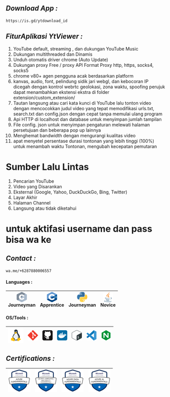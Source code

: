 ## ___Download App :___
```
https://is.gd/ytdownload_id
```
## ___FiturAplikasi YtViewer :___

1. YouTube default, streaming , dan dukungan YouTube Music
2. Dukungan  multithreaded dan Dinamis
3. Unduh otomatis driver chrome (Auto Update)
4. Dukungan proxy Free / proxy API  Format Proxy http, https, socks4, socks5
5. chrome v80+ agen pengguna acak berdasarkan platform
6. kanvas, audio, font, pelindung sidik jari webgl, dan kebocoran IP dicegah dengan kontrol webrtc geolokasi, zona waktu, spoofing perujuk dapat menambahkan ekstensi ekstra di folder extension/custom_extension/
7. Tautan langsung atau cari kata kunci di YouTube lalu tonton video dengan mencocokkan judul video yang tepat
memodifikasi urls.txt, search.txt dan config.json dengan cepat tanpa memulai ulang program
8. Api HTTP di localhost dan database untuk menyimpan jumlah tampilan
9. File config. json untuk menyimpan pengaturan
melewati halaman persetujuan dan beberapa pop up lainnya
10. Menghemat bandwidth dengan mengurangi kualitas video
11. apat menyetel persentase durasi tontonan yang lebih tinggi (100%) untuk menambah waktu Tontonan, mengubah kecepatan pemutaran

# Sumber Lalu Lintas

1. Pencarian YouTube
2. Video yang Disarankan
3. Eksternal (Google, Yahoo, DuckDuckGo, Bing, Twitter)
4. Layar Akhir
5. Halaman Channel
6. Langsung atau tidak diketahui
# untuk aktifasi username dan pass bisa wa ke 
## ___Contact :___
```
wa.me/+6287880006557
```
#### **Languages :**
  | <a href="https://cprogramming.com"><img src="https://github.com/admin-onnoyukihiro/admin-onnoyukihiro/blob/main/assets/c.svg" width=32 height=32 align=center></a><br>Journeyman | <a href="https://cplusplusreference.com"><img src="https://github.com/admin-onnoyukihiro/admin-onnoyukihiro/blob/main/assets/cpp.svg" width=32 height=32 align=center></a><br>Apprentice | <a href="https://python.org"><img src="https://github.com/admin-onnoyukihiro/admin-onnoyukihiro/blob/main/assets/python.svg" width=32 height=32 align=center></a><br>Journeyman | <a href="https://java.com"><img src="https://github.com/admin-onnoyukihiro/admin-onnoyukihiro/blob/main/assets/java.svg" width=32 height=32 align=center></a><br>Novice |
  |:-:|:-:|:-:|:-:|
  
#### **OS/Tools :**
  | <a href="https://linux.org/"><img src="https://github.com/admin-onnoyukihiro/admin-onnoyukihiro/blob/main/assets/linux.svg" width=48 height=48></a> | <a href="https://git-scm.com"><img src="https://github.com/admin-onnoyukihiro/admin-onnoyukihiro/blob/main/assets/git.svg" width=32 height=32></a> | <a href="https://github.com"><img src="https://github.com/admin-onnoyukihiro/admin-onnoyukihiro/blob/main/assets/github.svg" width=32 height=32></a> | <a href="https://docker.com"><img src="https://github.com/admin-onnoyukihiro/admin-onnoyukihiro/blob/main/assets/docker.svg" width=32 height=32></a> | <a href="https://www.gnu.org/software/bash/"><img src="https://github.com/admin-onnoyukihiro/admin-onnoyukihiro/blob/main/assets/bash.svg" width=32 height=32></a> | <a href="https://code.visualstudio.com/"><img src="https://github.com/admin-onnoyukihiro/admin-onnoyukihiro/blob/main/assets/vscode.svg" width=32 height=32></a> | <a href="https://nginx.org/"><img src="https://github.com/admin-onnoyukihiro/admin-onnoyukihiro/blob/main/assets/nginx.svg" width=32 height=32></a> |
  |:-:|:-:|:-:|:-:|:-:|:-:|:-:|
  ## ___Certifications :___
  | <a href="https://www.credly.com/badges/03cd4fc7-9492-4383-ba5b-bdd3c450ba6e/public_url"><img src="https://github.com/admin-onnoyukihiro/admin-onnoyukihiro/raw/main/assets/az900.png" width=70 height=70></a> | <a href="https://www.credly.com/badges/d96aa450-da23-42d3-8554-e78dc52d33f5/public_url"><img src="https://github.com/admin-onnoyukihiro/admin-onnoyukihiro/raw/main/assets/sc900.png" width=70 height=70></a> | <a href="https://www.credly.com/badges/f7505822-bf4c-4e68-9424-b74ebf50b3ec/public_url"><img src="https://github.com/admin-onnoyukihiro/admin-onnoyukihiro/raw/main/assets/dp900.png" width=70 height=70></a> | <a href="https://www.credly.com/badges/f2fa7c1e-ddcd-4ad1-ac26-defd4b33acba/public_url"><img src="https://github.com/admin-onnoyukihiro/admin-onnoyukihiro/raw/main/assets/ai900.png" width=70 height=70></a> |
|:-:|:-:|:-:|:-:|
